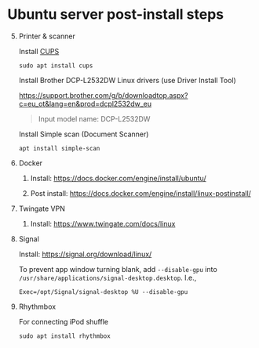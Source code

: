 # Ubuntu server post-install steps

5. Printer & scanner

	Install [CUPS](https://ubuntu.com/server/docs/service-cups)
	```shell
	sudo apt install cups
	```
	Install Brother DCP-L2532DW Linux drivers (use Driver Install Tool)

	https://support.brother.com/g/b/downloadtop.aspx?c=eu_ot&lang=en&prod=dcpl2532dw_eu

	> Input model name: DCP-L2532DW

	Install Simple scan (Document Scanner)
	```shell
	apt install simple-scan
	```

6. Docker

	1. Install: https://docs.docker.com/engine/install/ubuntu/

	2. Post install: https://docs.docker.com/engine/install/linux-postinstall/

7. Twingate VPN

	1. Install: https://www.twingate.com/docs/linux

11. Signal

	Install: https://signal.org/download/linux/

	To prevent app window turning blank, add `--disable-gpu` into `/usr/share/applications/signal-desktop.desktop`. I.e.,
	```
	Exec=/opt/Signal/signal-desktop %U --disable-gpu
	```

12. Rhythmbox

	For connecting iPod shuffle
	```shell
	sudo apt install rhythmbox 
	```

